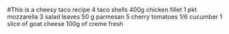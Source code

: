 #This is a cheesy taco recipe
4 taco shells
400g chicken fillet
1 pkt mozzarella
3 salad leaves
50 g parmesan
5 cherry tomatoes
1/6 cucumber
1 slice of goat cheese
100g of creme fresh

